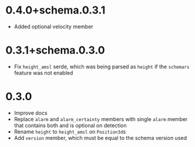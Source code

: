 # 0.4.0+schema.0.3.1
- Added optional velocity member

# 0.3.1+schema.0.3.0
- Fix `height_amsl` serde, which was being parsed as `height` if the `schemars` feature was not enabled

# 0.3.0
- Improve docs
- Replace `alarm` and `alarm_certainty` members with single `alarm` member that contains both and is optional on detection
- Rename `height` to `height_amsl` on `Position3d`s
- Add `version` member, which must be equal to the schema version used